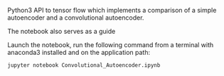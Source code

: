 Python3 API to tensor flow which implements a comparison of a simple autoencoder
and a convolutional autoencoder.

The notebook also serves as a guide

Launch the notebook, run the following command from a terminal with anaconda3 installed and on the application path:

    jupyter notebook Convolutional_Autoencoder.ipynb
